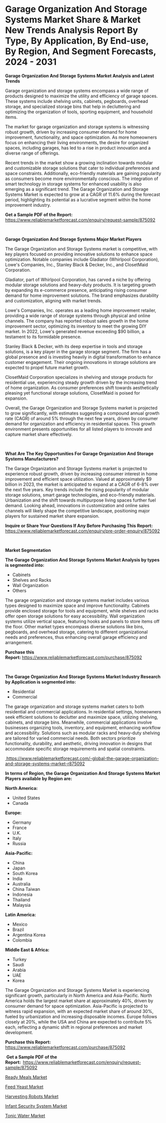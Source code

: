 <p><h1>Garage Organization And Storage Systems Market Share & Market New Trends Analysis Report By Type, By Application, By End-use, By Region, And Segment Forecasts, 2024 - 2031</h1></p><p><strong>Garage Organization And Storage Systems Market Analysis and Latest Trends</strong></p>
<p><p>Garage organization and storage systems encompass a wide range of products designed to maximize the utility and efficiency of garage spaces. These systems include shelving units, cabinets, pegboards, overhead storage, and specialized storage bins that help in decluttering and optimizing the organization of tools, sporting equipment, and household items. </p><p>The market for garage organization and storage systems is witnessing robust growth, driven by increasing consumer demand for home improvement, functionality, and space optimization. As more homeowners focus on enhancing their living environments, the desire for organized spaces, including garages, has led to a rise in product innovation and a diverse range of offerings.</p><p>Recent trends in the market show a growing inclination towards modular and customizable storage solutions that cater to individual preferences and space constraints. Additionally, eco-friendly materials are gaining popularity as consumers become more environmentally conscious. The integration of smart technology in storage systems for enhanced usability is also emerging as a significant trend. The Garage Organization and Storage Systems Market is expected to grow at a CAGR of 11.6% during the forecast period, highlighting its potential as a lucrative segment within the home improvement industry.</p></p>
<p><strong>Get a Sample PDF of the Report:&nbsp;</strong> <a href="https://www.reliablemarketforecast.com/enquiry/request-sample/875092?utm_campaign=1167&utm_medium=2&utm_source=Github&utm_content=ia&utm_term=16112024&utm_id=garage-organization-and-storage-systems">https://www.reliablemarketforecast.com/enquiry/request-sample/875092</a></p>
<p>&nbsp;</p>
<p><strong>Garage Organization And Storage Systems Major Market Players</strong></p>
<p><p>The Garage Organization and Storage Systems market is competitive, with key players focused on providing innovative solutions to enhance space optimization. Notable companies include Gladiator (Whirlpool Corporation), Lowe's Companies, Inc., Stanley Black & Decker, Inc., and ClosetMaid Corporation.</p><p>Gladiator, part of Whirlpool Corporation, has carved a niche by offering modular storage solutions and heavy-duty products. It is targeting growth by expanding its e-commerce presence, anticipating rising consumer demand for home improvement solutions. The brand emphasizes durability and customization, aligning with market trends.</p><p>Lowe's Companies, Inc. operates as a leading home improvement retailer, providing a wide range of storage systems through physical and online channels. The company has reported robust sales growth in the home improvement sector, optimizing its inventory to meet the growing DIY market. In 2022, Lowe's generated revenue exceeding $90 billion, a testament to its formidable presence.</p><p>Stanley Black & Decker, with its deep expertise in tools and storage solutions, is a key player in the garage storage segment. The firm has a global presence and is investing heavily in digital transformation to enhance customer engagement. Their ongoing innovations in storage solutions are expected to propel future market growth.</p><p>ClosetMaid Corporation specializes in shelving and storage products for residential use, experiencing steady growth driven by the increasing trend of home organization. As consumer preferences shift towards aesthetically pleasing yet functional storage solutions, ClosetMaid is poised for expansion.</p><p>Overall, the Garage Organization and Storage Systems market is projected to grow significantly, with estimates suggesting a compound annual growth rate (CAGR) of around 5% through the next few years, driven by consumer demand for organization and efficiency in residential spaces. This growth environment presents opportunities for all listed players to innovate and capture market share effectively.</p></p>
<p>&nbsp;</p>
<p><strong>What Are The Key Opportunities For Garage Organization And Storage Systems Manufacturers?</strong></p>
<p><p>The Garage Organization and Storage Systems market is projected to experience robust growth, driven by increasing consumer interest in home improvement and efficient space utilization. Valued at approximately $9 billion in 2023, the market is anticipated to expand at a CAGR of 6-8% over the next five years. Key trends include the rising popularity of modular storage solutions, smart garage technologies, and eco-friendly materials. Urbanization and the shift towards multipurpose living spaces further fuel demand. Looking ahead, innovations in customization and online sales channels will likely shape the competitive landscape, positioning major players for sustained market share expansion.</p></p>
<p><strong>Inquire or Share Your Questions If Any Before Purchasing This Report:</strong> <a href="https://www.reliablemarketforecast.com/enquiry/pre-order-enquiry/875092?utm_campaign=1167&utm_medium=2&utm_source=Github&utm_content=ia&utm_term=16112024&utm_id=garage-organization-and-storage-systems">https://www.reliablemarketforecast.com/enquiry/pre-order-enquiry/875092</a></p>
<p>&nbsp;</p>
<p><strong>Market Segmentation</strong></p>
<p><strong>The Garage Organization And Storage Systems Market Analysis by types is segmented into:</strong></p>
<p><ul><li>Cabinets</li><li>Shelves and Racks</li><li>Wall Organization</li><li>Others</li></ul></p>
<p><p>The garage organization and storage systems market includes various types designed to maximize space and improve functionality. Cabinets provide enclosed storage for tools and equipment, while shelves and racks offer open storage solutions for easy accessibility. Wall organization systems utilize vertical space, featuring hooks and panels to store items off the floor. Other market types encompass diverse solutions like bins, pegboards, and overhead storage, catering to different organizational needs and preferences, thus enhancing overall garage efficiency and arrangement.</p></p>
<p><strong>Purchase this Report:&nbsp;</strong><a href="https://www.reliablemarketforecast.com/purchase/875092?utm_campaign=1167&utm_medium=2&utm_source=Github&utm_content=ia&utm_term=16112024&utm_id=garage-organization-and-storage-systems">https://www.reliablemarketforecast.com/purchase/875092</a></p>
<p>&nbsp;</p>
<p><strong>The Garage Organization And Storage Systems Market Industry Research by Application is segmented into:</strong></p>
<p><ul><li>Residential</li><li>Commercial</li></ul></p>
<p><p>The garage organization and storage systems market caters to both residential and commercial applications. In residential settings, homeowners seek efficient solutions to declutter and maximize space, utilizing shelving, cabinets, and storage bins. Meanwhile, commercial applications involve businesses organizing tools, inventory, and equipment, enhancing workflow and accessibility. Solutions such as modular racks and heavy-duty shelving are tailored for varied commercial needs. Both sectors prioritize functionality, durability, and aesthetic, driving innovation in designs that accommodate specific storage requirements and spatial constraints.</p></p>
<p><a href="https://www.reliablemarketforecast.com/-global-the-garage-organization-and-storage-systems-market-r875092?utm_campaign=1167&utm_medium=2&utm_source=Github&utm_content=ia&utm_term=16112024&utm_id=garage-organization-and-storage-systems">&nbsp;https://www.reliablemarketforecast.com/-global-the-garage-organization-and-storage-systems-market-r875092</a></p>
<p><strong>In terms of Region, the Garage Organization And Storage Systems Market Players available by Region are:</strong></p>
<p>
    <p> <strong> North America: </strong>
        <ul>
            <li>United States</li>
            <li>Canada</li>
        </ul>
        </p> 
    <p> <strong> Europe: </strong>
        <ul>
            <li>Germany</li>
            <li>France</li>
            <li>U.K.</li>
            <li>Italy</li>
            <li>Russia</li>
        </ul>
        </p> 
    <p> <strong> Asia-Pacific: </strong>
        <ul>
            <li>China</li>
            <li>Japan</li>
            <li>South Korea</li>
            <li>India</li>
            <li>Australia</li>
            <li>China Taiwan</li>
            <li>Indonesia</li>
            <li>Thailand</li>
            <li>Malaysia</li>
        </ul>
        </p> 
    <p> <strong> Latin America: </strong>
        <ul>
            <li>Mexico</li>
            <li>Brazil</li>
            <li>Argentina Korea</li>
            <li>Colombia</li>
        </ul>
        </p> 
    <p> <strong> Middle East & Africa: </strong>
        <ul>
            <li>Turkey</li>
            <li>Saudi</li>
            <li>Arabia</li>
            <li>UAE</li>
            <li>Korea</li>
        </ul>
    </p>
    </p>
<p><p>The Garage Organization and Storage Systems Market is experiencing significant growth, particularly in North America and Asia-Pacific. North America holds the largest market share at approximately 40%, driven by consumer demand for space optimization. Asia-Pacific is projected to witness rapid expansion, with an expected market share of around 30%, fueled by urbanization and increasing disposable incomes. Europe follows closely at 20%, while the USA and China are expected to contribute 5% each, reflecting a dynamic shift in regional preferences and market development.</p></p>
<p><strong>Purchase this Report: </strong><a href="https://www.reliablemarketforecast.com/purchase/875092?utm_campaign=1167&utm_medium=2&utm_source=Github&utm_content=ia&utm_term=16112024&utm_id=garage-organization-and-storage-systems">https://www.reliablemarketforecast.com/purchase/875092</a></p>
<p>&nbsp;<strong>Get a Sample PDF of the Report:&nbsp;&nbsp;</strong><a href="https://www.reliablemarketforecast.com/enquiry/request-sample/875092?utm_campaign=1167&utm_medium=2&utm_source=Github&utm_content=ia&utm_term=16112024&utm_id=garage-organization-and-storage-systems">https://www.reliablemarketforecast.com/enquiry/request-sample/875092</a></p>
<p><strong></strong></p>
<p><p><a href="https://www.linkedin.com/pulse/analyzing-global-ready-meals-market-growth-prospects-future-iez6f?utm_campaign=1167&utm_medium=2&utm_source=Github&utm_content=ia&utm_term=16112024&utm_id=garage-organization-and-storage-systems">Ready Meals Market</a></p><p><a href="https://www.linkedin.com/pulse/driving-forces-global-feed-yeast-market-trends-applications-xzhff?utm_campaign=1167&utm_medium=2&utm_source=Github&utm_content=ia&utm_term=16112024&utm_id=garage-organization-and-storage-systems">Feed Yeast Market</a></p><p><a href="https://issuu.com/reportprime-2/docs/harvesting-robots-market-size-2030._5666ad66f7db1f?utm_campaign=1167&utm_medium=2&utm_source=Github&utm_content=ia&utm_term=16112024&utm_id=garage-organization-and-storage-systems">Harvesting Robots Market</a></p><p><a href="https://issuu.com/reportprime-2/docs/infant-security-system-market-size-_4d4995d92028b9?utm_campaign=1167&utm_medium=2&utm_source=Github&utm_content=ia&utm_term=16112024&utm_id=garage-organization-and-storage-systems">Infant Security System Market</a></p><p><a href="https://www.linkedin.com/pulse/tonic-water-landscape-product-spectrum-market-trajectories-2qohf?utm_campaign=1167&utm_medium=2&utm_source=Github&utm_content=ia&utm_term=16112024&utm_id=garage-organization-and-storage-systems">Tonic Water Market</a></p></p>